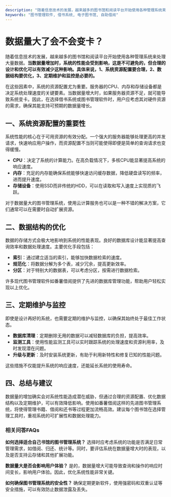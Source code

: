 ```yaml
---
description: "随着信息技术的发展，越来越多的图书馆和阅读平台开始使用各种管理系统来处理大量数据。**当数据量增加时，系统的性能会受到影响，这是不可避免的，但合理的设计和优化可以有效减少这种影响。具体来说，1、系统资源配置要合理，2、数据结构要优化，3、定期维护和监控是必要的。**"
keywords: "图书管理软件, 借书系统, 电子图书馆, 自助借阅"
---
```

# 数据量大了会不会变卡？

随着信息技术的发展，越来越多的图书馆和阅读平台开始使用各种管理系统来处理大量数据。**当数据量增加时，系统的性能会受到影响，这是不可避免的，但合理的设计和优化可以有效减少这种影响。具体来说，1、系统资源配置要合理，2、数据结构要优化，3、定期维护和监控是必要的。**

在这些因素中，系统的资源配置尤为重要。服务器的CPU、内存和存储设备都是决定系统处理速度的关键要素。当数据量增大时，如果服务器资源不足，就可能导致系统变卡。因此，在选择借书系统或图书管理软件时，用户应考虑其对硬件资源的需求，确保其能支持可预期的数据量增长。

## 一、系统资源配置的重要性

系统性能的核心在于可用资源的有效分配。一个强大的服务器能够处理更高的并发请求，快速响应用户操作，而资源配置不当则可能使得即便是简单的查询请求也变得缓慢。

- **CPU**：决定了系统的计算能力。在高负载情况下，多核CPU能显著提高系统的响应速度。
- **内存**：充足的内存能确保系统能够快速访问缓存数据，降低硬盘读写的频率，进而提升速度。
- **存储设备**：使用SSD而非传统的HDD，可以在读取和写入速度上实现质的飞跃。

对于数据量大的图书管理系统，使用云计算服务也可以是一种不错的解决方案，它们通常可以在需要时自动扩展资源。

## 二、数据结构的优化

数据的存储方式会极大地影响到系统的性能表现。良好的数据库设计能显著提高查询效率和数据处理速度。主要优化手段包括：

- **索引**：通过建立适当的索引，能够加快数据检索的速度。
- **规范化**：将数据分解为多个表，减少冗余，提高更新效率。
- **分区**：对于特别大的数据表，可以考虑分区，按需进行数据检索。

许多现代图书管理软件如番薯借阅提供了先进的数据库管理功能，帮助用户轻松实现以上优化。

## 三、定期维护与监控

即使是设计再好的系统，也需要定期的维护与监控，以确保其始终处于最佳工作状态。

- **数据库清理**：定期删除无用的数据可以减轻数据库的负担，提高效率。
- **监测工具**：使用性能监测工具可以实时跟踪系统的处理速度和资源利用率，及时发现潜在问题。
- **升级与更新**：及时安装系统更新，有助于利用新特性和修复已知的性能问题。

这些措施不仅能提升系统的响应速度，还能延长系统的使用寿命。

## 四、总结与建议

数据量的增加确实会对系统性能造成潜在威胁，但通过合理的资源配置、优化数据结构以及定期维护，可以有效降低影响。使用如番薯借阅这样的先进图书管理系统，将使得管理书籍、借阅和还书等过程更加流畅高效。建议每个图书馆在选择管理工具时，重视系统的可扩展性和数据处理能力。

### 相关问答FAQs

**如何选择适合自己书馆的图书管理系统？**
选择时应考虑系统的功能是否满足日常管理需求，如借阅、归还、统计等。同时，要评估系统在数据量增大时的表现，以及是否支持云存储和其他扩展功能。

**数据量大是否会影响用户体验？**
是的，数据量增大可能导致查询和操作的响应时间变长，影响用户体验。因此，优化系统性能非常关键。

**如何确保图书管理系统的安全性？**
确保定期更新软件，使用强密码和双重认证等安全措施，可以有效防止数据泄露及丢失。
